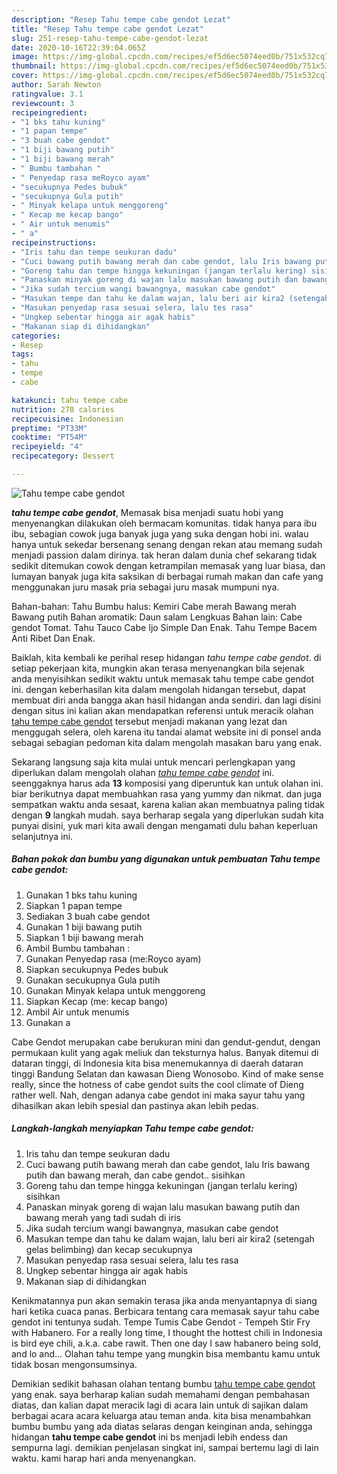 ```yaml
---
description: "Resep Tahu tempe cabe gendot Lezat"
title: "Resep Tahu tempe cabe gendot Lezat"
slug: 251-resep-tahu-tempe-cabe-gendot-lezat
date: 2020-10-16T22:39:04.065Z
image: https://img-global.cpcdn.com/recipes/ef5d6ec5074eed0b/751x532cq70/tahu-tempe-cabe-gendot-foto-resep-utama.jpg
thumbnail: https://img-global.cpcdn.com/recipes/ef5d6ec5074eed0b/751x532cq70/tahu-tempe-cabe-gendot-foto-resep-utama.jpg
cover: https://img-global.cpcdn.com/recipes/ef5d6ec5074eed0b/751x532cq70/tahu-tempe-cabe-gendot-foto-resep-utama.jpg
author: Sarah Newton
ratingvalue: 3.1
reviewcount: 3
recipeingredient:
- "1 bks tahu kuning"
- "1 papan tempe"
- "3 buah cabe gendot"
- "1 biji bawang putih"
- "1 biji bawang merah"
- " Bumbu tambahan "
- " Penyedap rasa meRoyco ayam"
- "secukupnya Pedes bubuk"
- "secukupnya Gula putih"
- " Minyak kelapa untuk menggoreng"
- " Kecap me kecap bango"
- " Air untuk menumis"
- " a"
recipeinstructions:
- "Iris tahu dan tempe seukuran dadu"
- "Cuci bawang putih bawang merah dan cabe gendot, lalu Iris bawang putih dan bawang merah, dan cabe gendot.. sisihkan"
- "Goreng tahu dan tempe hingga kekuningan (jangan terlalu kering) sisihkan"
- "Panaskan minyak goreng di wajan lalu masukan bawang putih dan bawang merah yang tadi sudah di iris"
- "Jika sudah tercium wangi bawangnya, masukan cabe gendot"
- "Masukan tempe dan tahu ke dalam wajan, lalu beri air kira2 (setengah gelas belimbing) dan kecap secukupnya"
- "Masukan penyedap rasa sesuai selera, lalu tes rasa"
- "Ungkep sebentar hingga air agak habis"
- "Makanan siap di dihidangkan"
categories:
- Resep
tags:
- tahu
- tempe
- cabe

katakunci: tahu tempe cabe 
nutrition: 278 calories
recipecuisine: Indonesian
preptime: "PT33M"
cooktime: "PT54M"
recipeyield: "4"
recipecategory: Dessert

---
```



![Tahu tempe cabe gendot](https://img-global.cpcdn.com/recipes/ef5d6ec5074eed0b/751x532cq70/tahu-tempe-cabe-gendot-foto-resep-utama.jpg)

<b><i>tahu tempe cabe gendot</i></b>, Memasak bisa menjadi suatu hobi yang menyenangkan dilakukan oleh bermacam komunitas. tidak hanya para ibu ibu, sebagian cowok juga banyak juga yang suka dengan hobi ini. walau hanya untuk sekedar bersenang senang dengan rekan atau memang sudah menjadi passion dalam dirinya. tak heran dalam dunia chef sekarang tidak sedikit ditemukan cowok dengan ketrampilan memasak yang luar biasa, dan lumayan banyak juga kita saksikan di berbagai rumah makan dan cafe yang menggunakan juru masak pria sebagai juru masak mumpuni nya.

Bahan-bahan: Tahu Bumbu halus: Kemiri Cabe merah Bawang merah Bawang putih Bahan aromatik: Daun salam Lengkuas Bahan lain: Cabe gendot Tomat. Tahu Tauco Cabe Ijo Simple Dan Enak. Tahu Tempe Bacem Anti Ribet Dan Enak.

Baiklah, kita kembali ke perihal resep hidangan <i>tahu tempe cabe gendot</i>. di setiap pekerjaan kita, mungkin akan terasa menyenangkan bila sejenak anda menyisihkan sedikit waktu untuk memasak tahu tempe cabe gendot ini. dengan keberhasilan kita dalam mengolah hidangan tersebut, dapat membuat diri anda bangga akan hasil hidangan anda sendiri. dan lagi disini dengan situs ini kalian akan mendapatkan referensi untuk meracik olahan <u>tahu tempe cabe gendot</u> tersebut menjadi makanan yang lezat dan menggugah selera, oleh karena itu tandai alamat website ini di ponsel anda sebagai sebagian pedoman kita dalam mengolah masakan baru yang enak.


Sekarang langsung saja kita mulai untuk mencari perlengkapan yang diperlukan dalam mengolah olahan <u><i>tahu tempe cabe gendot</i></u> ini. seenggaknya harus ada <b>13</b> komposisi yang diperuntuk kan untuk olahan ini. biar berikutnya dapat membuahkan rasa yang yummy dan nikmat. dan juga sempatkan waktu anda sesaat, karena kalian akan membuatnya paling tidak dengan <b>9</b> langkah mudah. saya berharap segala yang diperlukan sudah kita punyai disini, yuk mari kita awali dengan mengamati dulu bahan keperluan selanjutnya ini.

<!--inarticleads1-->

##### Bahan pokok dan bumbu yang digunakan untuk pembuatan Tahu tempe cabe gendot:

1. Gunakan 1 bks tahu kuning
1. Siapkan 1 papan tempe
1. Sediakan 3 buah cabe gendot
1. Gunakan 1 biji bawang putih
1. Siapkan 1 biji bawang merah
1. Ambil  Bumbu tambahan :
1. Gunakan  Penyedap rasa (me:Royco ayam)
1. Siapkan secukupnya Pedes bubuk
1. Gunakan secukupnya Gula putih
1. Gunakan  Minyak kelapa untuk menggoreng
1. Siapkan  Kecap (me: kecap bango)
1. Ambil  Air untuk menumis
1. Gunakan  a


Cabe Gendot merupakan cabe berukuran mini dan gendut-gendut, dengan permukaan kulit yang agak meliuk dan teksturnya halus. Banyak ditemui di dataran tinggi, di Indonesia kita bisa menemukannya di daerah dataran tinggi Bandung Selatan dan kawasan Dieng Wonosobo. Kind of make sense really, since the hotness of cabe gendot suits the cool climate of Dieng rather well. Nah, dengan adanya cabe gendot ini maka sayur tahu yang dihasilkan akan lebih spesial dan pastinya akan lebih pedas. 

<!--inarticleads2-->

##### Langkah-langkah menyiapkan Tahu tempe cabe gendot:

1. Iris tahu dan tempe seukuran dadu
1. Cuci bawang putih bawang merah dan cabe gendot, lalu Iris bawang putih dan bawang merah, dan cabe gendot.. sisihkan
1. Goreng tahu dan tempe hingga kekuningan (jangan terlalu kering) sisihkan
1. Panaskan minyak goreng di wajan lalu masukan bawang putih dan bawang merah yang tadi sudah di iris
1. Jika sudah tercium wangi bawangnya, masukan cabe gendot
1. Masukan tempe dan tahu ke dalam wajan, lalu beri air kira2 (setengah gelas belimbing) dan kecap secukupnya
1. Masukan penyedap rasa sesuai selera, lalu tes rasa
1. Ungkep sebentar hingga air agak habis
1. Makanan siap di dihidangkan


Kenikmatannya pun akan semakin terasa jika anda menyantapnya di siang hari ketika cuaca panas. Berbicara tentang cara memasak sayur tahu cabe gendot ini tentunya sudah. Tempe Tumis Cabe Gendot - Tempeh Stir Fry with Habanero. For a really long time, I thought the hottest chili in Indonesia is bird eye chili, a.k.a. cabe rawit. Then one day I saw habanero being sold, and lo and… Olahan tahu tempe yang mungkin bisa membantu kamu untuk tidak bosan mengonsumsinya. 

Demikian sedikit bahasan olahan tentang bumbu <u>tahu tempe cabe gendot</u> yang enak. saya berharap kalian sudah memahami dengan pembahasan diatas, dan kalian dapat meracik lagi di acara lain untuk di sajikan dalam berbagai acara acara keluarga atau teman anda. kita bisa menambahkan bumbu bumbu yang ada diatas selaras dengan keinginan anda, sehingga hidangan <b>tahu tempe cabe gendot</b> ini bs menjadi lebih endess dan sempurna lagi. demikian penjelasan singkat ini, sampai bertemu lagi di lain waktu. kami harap hari anda menyenangkan.
